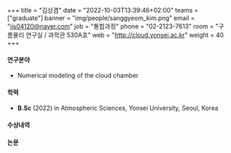 +++
title = "김상겸"
date = "2022-10-03T13:39:46+02:00"
teams = ["graduate"]
banner = "img/people/sanggyeom_kim.png"
email = "iis04120@naver.com"
job = "통합과정"
phone = "02-2123-7613"
room = "구름물리 연구실 / 과학관 530A호"
web = "http://cloud.yonsei.ac.kr"
weight = 40
+++

#### 연구분야
+ Numerical modeling of the cloud chamber


#### 학력
 + **B.Sc** (2022) in Atmospheric Sciences, Yonsei University, Seoul, Korea

#### 수상내역

#### 논문
